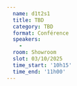```yaml
---
  name: d1t2s1
  title: TBD
  category: TBD
  format: Conférence
  speakers: 
    - 
  room: Showroom
  slot: 03/10/2025
  time_start: '10h15'
  time_end: '11h00'
---
```

